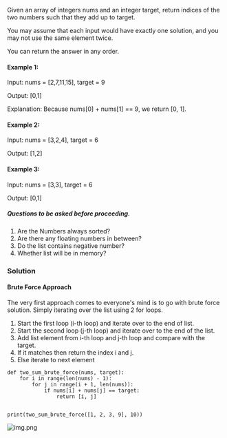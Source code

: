 Given an array of integers nums and an integer target, return indices of the two numbers such that they add up to target.

You may assume that each input would have exactly one solution, and you may not use the same element twice.

You can return the answer in any order.


#### **Example 1:**

Input: nums = [2,7,11,15], target = 9

Output: [0,1]

Explanation: Because nums[0] + nums[1] == 9, we return [0, 1].

#### **Example 2:**

Input: nums = [3,2,4], target = 6

Output: [1,2]

#### **Example 3:**

Input: nums = [3,3], target = 6

Output: [0,1]

##### **Questions to be asked before proceeding.**
1. Are the Numbers always sorted?
2. Are there any floating numbers in between?
3. Do the list contains negative number?
4. Whether list will be in memory?

### **Solution**

#### Brute Force Approach
The very first approach comes to everyone's mind is to go with brute force solution.
Simply iterating over the list using 2 for loops. 

1. Start the first loop (i-th loop) and iterate over to the end of list.
2. Start the second loop (j-th loop) and iterate over to the end of the list.
3. Add list element from i-th loop and j-th loop and compare with the target.
4. If it matches then return the index i and j.
5. Else iterate to next element

```
def two_sum_brute_force(nums, target):
    for i in range(len(nums) - 1):
        for j in range(i + 1, len(nums)):
            if nums[i] + nums[j] == target:
                return [i, j]


print(two_sum_brute_force([1, 2, 3, 9], 10))
```

![img.png](img.png)

